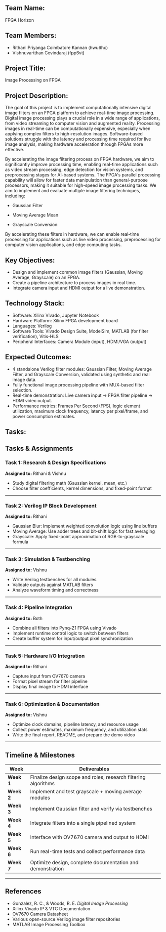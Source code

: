 
## Team Name: 
FPGA Horizon

## Team Members:
- Rithani Priyanga Coimbatore Kannan (hwu6hc)
- Vishnuvartthan Govindaraj (fpp6vt) 

## Project Title:
Image Processing on FPGA

## Project Description:
The goal of this project is to implement computationally intensive digital image filters on an FPGA platform to achieve real-time image processing. Digital image processing plays a crucial role in a wide range of applications, from video streaming to computer vision and augmented reality. Processing images in real-time can be computationally expensive, especially when applying complex filters to high-resolution images. Software-based solutions struggle with the latency and processing time required for live image analysis, making hardware acceleration through FPGAs more effective.

By accelerating the image filtering process on FPGA hardware, we aim to significantly improve processing time, enabling real-time applications such as video stream processing, edge detection for vision systems, and preprocessing stages for AI-based systems. The FPGA's parallel processing capability will allow for faster data manipulation than general-purpose processors, making it suitable for high-speed image processing tasks. We aim to implement and evaluate multiple image filtering techniques, including:

- Gaussian Filter

- Moving Average Mean

- Grayscale Conversion

By accelerating these filters in hardware, we can enable real-time processing for applications such as live video processing, preprocessing for computer vision applications, and edge computing tasks.

## Key Objectives:
- Design and implement common image filters (Gaussian, Moving Average, Grayscale) on an FPGA.
- Create a pipeline architecture to process images in real time.
- Integrate camera input and HDMI output for a live demonstration.

## Technology Stack:
- Software: Xilinx Vivado, Jupyter Notebook
- Hardware Platform: Xilinx FPGA development board
- Languages: Verilog
- Software Tools: Vivado Design Suite, ModelSim, MATLAB (for filter verification), Vitis-HLS
- Peripheral Interfaces: Camera Module (input), HDMI/VGA (output)

## Expected Outcomes:
- 4 standalone Verilog filter modules: Gaussian Filter, Moving Average Filter, and Grayscale Conversion, validated using synthetic and real image data.
- Fully functional image processing pipeline with MUX-based filter selection.
- Real-time demonstration: Live camera input → FPGA filter pipeline → HDMI video output.
- Performance metrics: Frames Per Second (FPS), logic element utilization, maximum clock frequency, latency per pixel/frame, and power consumption estimates.

## Tasks:
## Tasks & Assignments

### Task 1: Research & Design Specifications  
**Assigned to:** Rithani & Vishnu 
- Study digital filtering math (Gaussian kernel, mean, etc.)  
- Choose filter coefficients, kernel dimensions, and fixed-point format

---

### Task 2: Verilog IP Block Development
**Assigned to:** Rithani  
- Gaussian Blur: Implement weighted convolution logic using line buffers  
- Moving Average: Use adder trees and bit-shift logic for fast averaging  
- Grayscale: Apply fixed-point approximation of RGB-to-grayscale formula

---

### Task 3: Simulation & Testbenching  
**Assigned to:** Vishnu
- Write Verilog testbenches for all modules
- Validate outputs against MATLAB filters
- Analyze waveform timing and correctness

---

### Task 4: Pipeline Integration  
**Assigned to:** Both  
- Combine all filters into Pynq-Z1 FPGA using Vivado
- Implement runtime control logic to switch between filters  
- Create buffer system for input/output pixel synchronization

---

### Task 5: Hardware I/O Integration  
**Assigned to:** Rithani  
- Capture input from OV7670 camera  
- Format pixel stream for filter pipeline  
- Display final image to HDMI interface

---

### Task 6: Optimization & Documentation  
**Assigned to:** Vishnu
- Optimize clock domains, pipeline latency, and resource usage  
- Collect power estimates, maximum frequency, and utilization stats  
- Write the final report, README, and prepare the demo video

---

## Timeline & Milestones

| Week | Deliverables |
|------|--------------|
| **Week 1** | Finalize design scope and roles, research filtering algorithms |
| **Week 2** | Implement and test grayscale + moving average modules |
| **Week 3** | Implement Gaussian filter and verify via testbenches |
| **Week 4** | Integrate filters into a single pipelined system |
| **Week 5** | Interface with OV7670 camera and output to HDMI |
| **Week 6** | Run real-time tests and collect performance data |
| **Week 7** | Optimize design, complete documentation and demonstration |

---

## References

- Gonzalez, R. C., & Woods, R. E. *Digital Image Processing*  
- Xilinx Vivado IP & VTC Documentation  
- OV7670 Camera Datasheet  
- Various open-source Verilog image filter repositories  
- MATLAB Image Processing Toolbox

